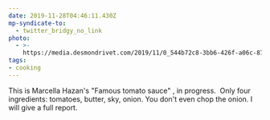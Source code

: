 ```yaml
---
date: 2019-11-28T04:46:11.430Z
mp-syndicate-to:
  - twitter_bridgy_no_link
photo:
  - >-
    https://media.desmondrivet.com/2019/11/0_544b72c8-3bb6-426f-a06c-87864fd24295.jpg
tags:
- cooking
---
```


This is Marcella Hazan's "Famous tomato sauce" , in progress. &nbsp;Only four ingredients: tomatoes, butter, sky, onion. You don't even chop the onion. I will give a full report.
